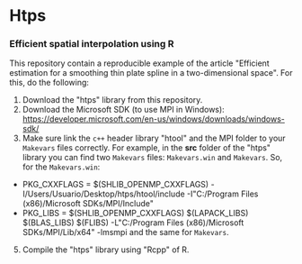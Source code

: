 # Htps 
### Efficient spatial interpolation using R

This repository contain a reproducible example of the article "Efficient estimation for a smoothing thin plate spline in a two-dimensional space". For this, do the following:

1. Download the "htps" library from this repository.
2. Download the Microsoft SDK (to use MPI in Windows): https://developer.microsoft.com/en-us/windows/downloads/windows-sdk/
3. Make sure link the $\texttt{c++}$ header library "htool" and the MPI folder to your $\texttt{Makevars}$ files correctly. For example, in the $\textbf{src}$ folder of the "htps" library you can find two $\texttt{Makevars}$ files: $\texttt{Makevars.win}$ and $\texttt{Makevars}$. So, for the $\texttt{Makevars.win}$:
   
* PKG_CXXFLAGS = $(SHLIB_OPENMP_CXXFLAGS) -I/Users/Usuario/Desktop/htps/htool/include -I"C:/Program Files (x86)/Microsoft SDKs/MPI/Include"
* PKG_LIBS = $(SHLIB_OPENMP_CXXFLAGS) $(LAPACK_LIBS) $(BLAS_LIBS) $(FLIBS) -L"C:/Program Files (x86)/Microsoft SDKs/MPI/Lib/x64" -lmsmpi
and the same for $\texttt{Makevars}$. 
   
5. Compile the "htps" library using "Rcpp" of R. 
